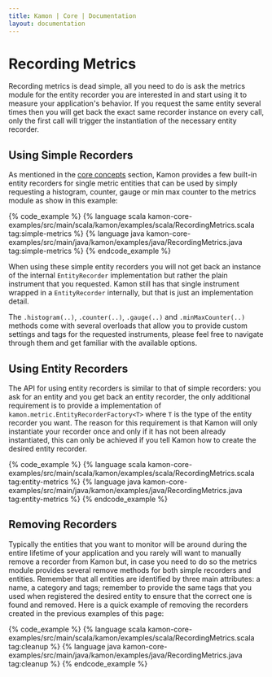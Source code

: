 ```yaml
---
title: Kamon | Core | Documentation
layout: documentation
---
```


Recording Metrics
=================

Recording metrics is dead simple, all you need to do is ask the metrics module for the entity recorder you are
interested in and start using it to measure your application's behavior. If you request the same entity several times
then you will get back the exact same recorder instance on every call, only the first call will trigger the
instantiation of the necessary entity recorder.



Using Simple Recorders
----------------------

As mentioned in the [core concepts] section, Kamon provides a few built-in entity recorders for single metric entities
that can be used by simply requesting a histogram, counter, gauge or min max counter to the metrics module as show in
this example:

{% code_example %}
{%   language scala kamon-core-examples/src/main/scala/kamon/examples/scala/RecordingMetrics.scala tag:simple-metrics %}
{%   language java kamon-core-examples/src/main/java/kamon/examples/java/RecordingMetrics.java tag:simple-metrics %}
{% endcode_example %}

When using these simple entity recorders you will not get back an instance of the internal `EntityRecorder`
implementation but rather the plain instrument that you requested. Kamon still has that single instrument wrapped in a
`EntityRecorder` internally, but that is just an implementation detail.

The `.histogram(..)`, `.counter(..)`, `.gauge(..)` and `.minMaxCounter(..)` methods come with several overloads that
allow you to provide custom settings and tags for the requested instruments, please feel free to navigate through them
and get familiar with the available options.



Using Entity Recorders
----------------------

The API for using entity recorders is similar to that of simple recorders: you ask for an entity and you get back an
entity recorder, the only additional requirement is to provide a implementation of
`kamon.metric.EntityRecorderFactory<T>` where `T` is the type of the entity recorder you want. The reason for this
requirement is that Kamon will only instantiate your recorder once and only if it has not been already instantiated,
this can only be achieved if you tell Kamon how to create the desired entity recorder.

{% code_example %}
{%   language scala kamon-core-examples/src/main/scala/kamon/examples/scala/RecordingMetrics.scala tag:entity-metrics %}
{%   language java kamon-core-examples/src/main/java/kamon/examples/java/RecordingMetrics.java tag:entity-metrics %}
{% endcode_example %}



Removing Recorders
------------------

Typically the entities that you want to monitor will be around during the entire lifetime of your application and you
rarely will want to manually remove a recorder from Kamon but, in case you need to do so the metrics module provides
several remove methods for both simple recorders and entities. Remember that all entities are identified by three main
attributes: a name, a category and tags; remember to provide the same tags that you used when registered the desired
entity to ensure that the correct one is found and removed. Here is a quick example of removing the recorders created in
the previous examples of this page:

{% code_example %}
{%   language scala kamon-core-examples/src/main/scala/kamon/examples/scala/RecordingMetrics.scala tag:cleanup %}
{%   language java kamon-core-examples/src/main/java/kamon/examples/java/RecordingMetrics.java tag:cleanup %}
{% endcode_example %}




[core concepts]: /core/metrics/core-concepts/
